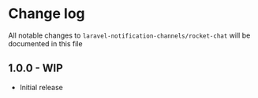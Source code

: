 # Change log

All notable changes to `laravel-notification-channels/rocket-chat` will be documented in this file

## 1.0.0 - WIP

- Initial release
